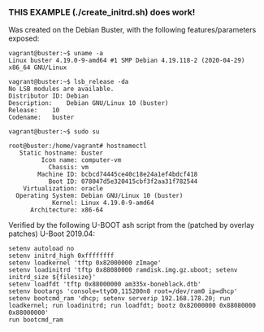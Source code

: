 ### THIS EXAMPLE (./create_initrd.sh) does work!

Was created on the Debian Buster, with the following features/parameters exposed:

	vagrant@buster:~$ uname -a
	Linux buster 4.19.0-9-amd64 #1 SMP Debian 4.19.118-2 (2020-04-29) x86_64 GNU/Linux

	vagrant@buster:~$ lsb_release -da
	No LSB modules are available.
	Distributor ID:	Debian
	Description:	Debian GNU/Linux 10 (buster)
	Release:	10
	Codename:	buster

	vagrant@buster:~$ sudo su

	root@buster:/home/vagrant# hostnamectl
	   Static hostname: buster
	         Icon name: computer-vm
	           Chassis: vm
	        Machine ID: bcbcd74445ce40c18e24a1ef4bdcf418
	           Boot ID: 078047d5e320415cbf3f2aa31f782544
	    Virtualization: oracle
	  Operating System: Debian GNU/Linux 10 (buster)
	            Kernel: Linux 4.19.0-9-amd64
	      Architecture: x86-64

Verified by the following U-BOOT ash script from the (patched by overlay patches) U-Boot 2019.04:

	setenv autoload no
	setenv initrd_high 0xffffffff
	setenv loadkernel 'tftp 0x82000000 zImage'
	setenv loadinitrd 'tftp 0x88080000 ramdisk.img.gz.uboot; setenv initrd_size ${filesize}'
	setenv loadfdt 'tftp 0x88000000 am335x-boneblack.dtb'
	setenv bootargs 'console=ttyO0,115200n8 root=/dev/ram0 ip=dhcp'
	setenv bootcmd_ram 'dhcp; setenv serverip 192.168.178.20; run loadkernel; run loadinitrd; run loadfdt; bootz 0x82000000 0x88080000 0x88000000'
	run bootcmd_ram
